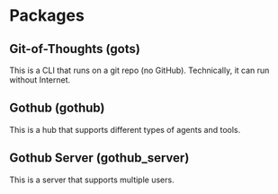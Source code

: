 # Packages

## Git-of-Thoughts (gots)

This is a CLI that runs on a git repo (no GitHub).
Technically, it can run without Internet.

## Gothub (gothub)

This is a hub that supports different types of agents and tools.

## Gothub Server (gothub_server)

This is a server that supports multiple users.
